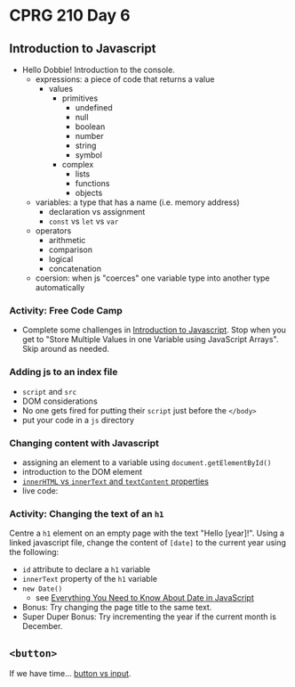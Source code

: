# CPRG 210 Day 6
## Introduction to Javascript
- Hello Dobbie! Introduction to the console.
  - expressions: a piece of code that returns a value
    - values
      - primitives
        - undefined
        - null
        - boolean
        - number
        - string
        - symbol
      - complex
        - lists
        - functions
        - objects
  - variables: a type that has a name (i.e. memory address)
    - declaration vs assignment
    - `const` vs `let` vs `var`
  - operators
    - arithmetic
    - comparison
    - logical
    - concatenation
  - coersion: when js "coerces" one variable type into another type automatically 

### Activity: Free Code Camp
- Complete some challenges in [Introduction to Javascript](https://www.freecodecamp.org/learn/javascript-algorithms-and-data-structures/basic-javascript/). Stop when you get to "Store Multiple Values in one Variable using JavaScript Arrays". Skip around as needed.

### Adding js to an index file
- `script` and `src`
- DOM considerations
- No one gets fired for putting their `script` just before the `</body>`
- put your code in a `js` directory

### Changing content with Javascript
- assigning an element to a variable using `document.getElementById()`
- introduction to the DOM element
- [`innerHTML` vs `innerText` and `textContent` properties](https://stackoverflow.com/questions/24427621/innertext-vs-innerhtml-vs-label-vs-text-vs-textcontent-vs-outertext)
- live code: 

### Activity: Changing the text of an `h1`
Centre a `h1` element on an empty page with the text "Hello [year]!". Using a linked javascript file, change the content of `[date]` to the current year using the following:
  - `id` attribute to declare a `h1` variable
  - `innerText` property of the `h1` variable
  - `new Date()`
    - see [Everything You Need to Know About Date in JavaScript](https://css-tricks.com/everything-you-need-to-know-about-date-in-javascript/)
  - Bonus: Try changing the page title to the same text.
  - Super Duper Bonus: Try incrementing the year if the current month is December.

## `<button>`
If we have time... [button vs input](https://stackoverflow.com/questions/37736056/button-type-button-vs-submit).